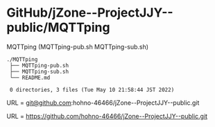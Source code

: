 # GitHub/jZone--ProjectJJY--public/MQTTping

MQTTping (MQTTping-pub.sh MQTTping-sub.sh)


    ./MQTTping
     ├── MQTTping-pub.sh
     ├── MQTTping-sub.sh
     └── README.md
     
     0 directories, 3 files (Tue May 10 21:58:44 JST 2022)


URL = git@github.com:hohno-46466/jZone--ProjectJJY--public.git

URL = https://github.com/hohno-46466/jZone--ProjectJJY--public.git
